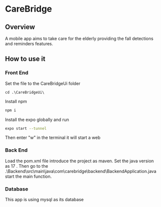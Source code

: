 # CareBridge
## Overview
A mobile app aims to take care for the elderly providing the fall detections and reminders features.
## How to use it
### Front End
Set the file to the CareBridgeUi folder
```
cd .\CareBridgeUi\
```
Install npm
``` bash
npm i
```
Install the expo globally and run
``` bash
expo start --tunnel
```
Then enter "w" in the terminal it will start a web
### Back End
Load the pom.xml file introduce the project as maven. Set the java version as 17
. Then go to the .\Backend\src\main\java\com\carebridge\backend\BackendApplication.java
start the main function.
### Database
This app is using mysql as its database
